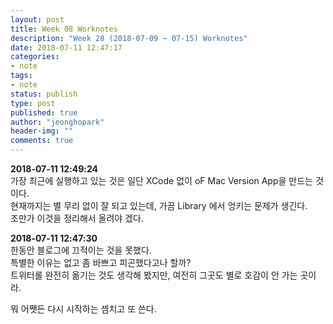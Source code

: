 ```yaml
---
layout: post
title: Week 08 Worknotes
description: "Week 28 (2018-07-09 ~ 07-15) Worknotes"
date: 2018-07-11 12:47:17
categories:
- note
tags:
- note
status: publish
type: post
published: true
author: "jeonghopark"
header-img: ""
comments: true
---                     
```

**2018-07-11 12:49:24**                 
가장 최근에 실행하고 있는 것은 일단 XCode 없이 oF Mac Version App을 만드는 것이다.              
현재까지는 별 무리 없이 잘 되고 있는데, 가끔 Library 에서 엉키는 문제가 생긴다.          
조만가 이것을 정리해서 올려야 겠다.                

**2018-07-11 12:47:30**                 
한동안 블로그에 끄적이는 것을 못했다.                   
특별한 이유는 없고 좀 바쁘고 피곤했다고나 할까?             
트위터롤 완전히 옮기는 것도 생각해 봤지만, 여전히 그곳도 별로 호감이 안 가는 곳이라.           

뭐 어쨋든 다시 시작하는 셈치고 또 쓴다.         

